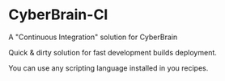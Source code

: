 # CyberBrain-CI
A "Continuous Integration" solution for CyberBrain

Quick & dirty solution for fast development builds deployment.

You can use any scripting language installed in you recipes.

